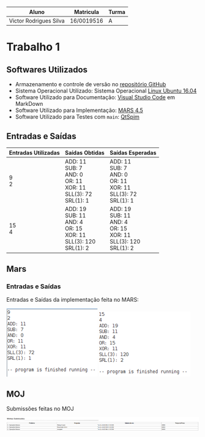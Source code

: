 | Aluno | Matricula | Turma |
|-------|-----------|-------|
| Victor Rodrigues Silva | 16/0019516 | A |

# Trabalho 1

## Softwares Utilizados

- Armazenamento e controle de versão no [repositório GitHub](https://github.com/VictorRodriguesS0/FAC)
- Sistema Operacional Utilizado: Sistema Operacional [Linux Ubuntu 16.04](https://www.ubuntu.com/download)
- Software Utilizado para Documentação: [Visual Studio Code](https://code.visualstudio.com/) em MarkDown
- Software Utilizado para Implementação: [MARS 4.5](http://courses.missouristate.edu/KenVollmar/mars/)
- Software Utilizado para Testes com `main`:  [QtSpim](http://spimsimulator.sourceforge.net/)

## Entradas e Saídas

| Entradas Utilizadas | Saídas Obtidas | Saídas Esperadas |
|---------------------|----------------|------------------|
| 9 <br> 2 | ADD: 11 <br> SUB: 7 <br> AND: 0 <br> OR: 11 <br> XOR: 11 <br> SLL(3): 72 <br> SRL(1): 1 | ADD: 11 <br> SUB: 7 <br> AND: 0 <br> OR: 11 <br> XOR: 11 <br> SLL(3): 72 <br> SRL(1): 1 |
| 15 <br> 4 | ADD: 19 <br> SUB: 11 <br> AND: 4 <br> OR: 15 <br> XOR: 11 <br> SLL(3): 120 <br> SRL(1): 2 | ADD: 19 <br> SUB: 11 <br> AND: 4 <br> OR: 15 <br> XOR: 11 <br> SLL(3): 120 <br> SRL(1): 2 |

## Mars

### Entradas e Saídas

Entradas e Saídas da implementação feita no MARS:

![Imagem 1](Imagens/entrada_saida_1.png)
![Imagem 1](Imagens/entrada_saida_2.png)


## MOJ

Submissões feitas no MOJ

![Imagem 1](Imagens/MOJ.png)